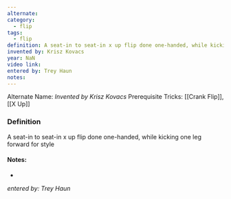 ```yaml
---
alternate: 
category:
  - flip
tags:
  - flip
definition: A seat-in to seat-in x up flip done one-handed, while kicking one leg forward for style
invented by: Krisz Kovacs
year: NaN
video link: 
entered by: Trey Haun
notes: 
---
```

Alternate Name: 
*Invented by Krisz Kovacs*
Prerequisite Tricks: [[Crank Flip]], [[X Up]]

### Definition
A seat-in to seat-in x up flip done one-handed, while kicking one leg forward for style


#### Notes:
- 
*entered by: Trey Haun*
